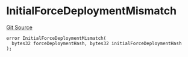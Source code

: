# InitialForceDeploymentMismatch
[Git Source](https://github.com/matter-labs/zksync-contracts/blob/a1506a91fd7e3b73aa6fe10caf12e32f39e26211/contracts/l1-contracts/state-transition/L1StateTransitionErrors.sol)


```solidity
error InitialForceDeploymentMismatch(
  bytes32 forceDeploymentHash, bytes32 initialForceDeploymentHash
);
```


